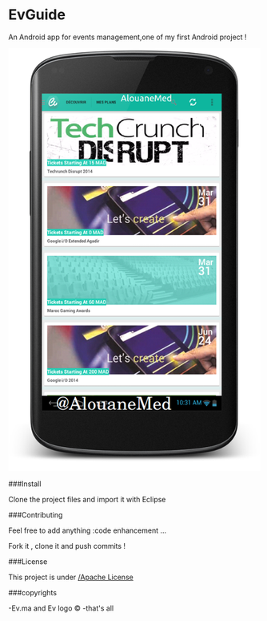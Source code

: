 EvGuide
=======

An Android app for events management,one of my first Android project !

![EvGuide by AlouaneMed ](ev.png)


###Install


Clone the project files and import it with Eclipse


###Contributing

Feel free to add anything :code enhancement ...

Fork it , clone it and push commits !


###License

This project is under  [/Apache License](https://github.com/AlouaneMed/EvGuide/blob/master/LICENSE)



###copyrights


-Ev.ma and Ev logo © 
-that's all
